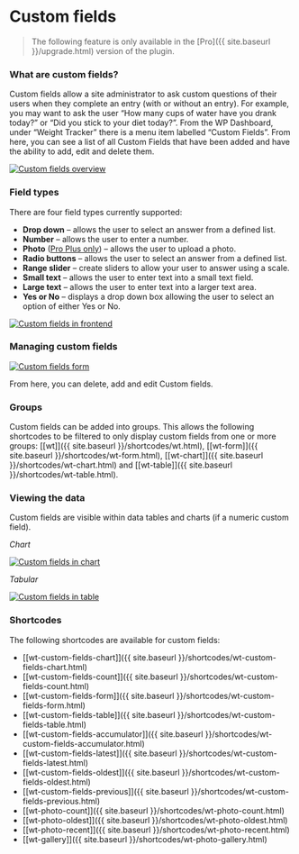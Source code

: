# Custom fields

> The following feature is only available in the [Pro]({{ site.baseurl }}/upgrade.html) version of the plugin.

### What are custom fields?

Custom fields allow a site administrator to ask custom questions of their users when they complete an entry (with or without an entry). For example, you may want to ask the user “How many cups of water have you drank today?” or “Did you stick to your diet today?”. From the WP Dashboard, under “Weight Tracker” there is a menu item labelled “Custom Fields”. From here, you can see a list of all Custom Fields that have been added and have the ability to add, edit and delete them.

[![Custom fields overview](/assets/images/custom-fields-overview.png)](/assets/images/custom-fields-overview.png)

### Field types

There are four field types currently supported:

-   **Drop down** – allows the user to select an answer from a defined list.
-   **Number** – allows the user to enter a number.
-   **Photo** ([Pro Plus only](/upgrade.html))  – allows the user to upload a photo.
-   **Radio buttons** – allows the user to select an answer from a defined list.
-   **Range slider** – create sliders to allow your user to answer using a scale.
-   **Small text** – allows the user to enter text into a small text field.
-   **Large text** – allows the user to enter text into a larger text area.
-   **Yes or No** – displays a drop down box allowing the user to select an option of either Yes or No.

[![Custom fields in frontend](/assets/images/custom-fields-form-frontend-small.png)](/assets/images/custom-fields-form-frontend.png)

### Managing custom fields

[![Custom fields form](/assets/images/custom-fields-form-small.png)](/assets/images/custom-fields-form.png)

From here, you can delete, add and edit Custom fields.

### Groups

Custom fields can be added into groups. This allows the following shortcodes to be filtered to only display custom fields from one or more groups: [[wt]]({{ site.baseurl }}/shortcodes/wt.html), [[wt-form]]({{ site.baseurl }}/shortcodes/wt-form.html), [[wt-chart]]({{ site.baseurl }}/shortcodes/wt-chart.html) and [[wt-table]]({{ site.baseurl }}/shortcodes/wt-table.html).



### Viewing the data

Custom fields are visible within data tables and charts (if a numeric custom field).

*Chart*

[![Custom fields in chart](/assets/images/custom-fields-display-small.png)](/assets/images/custom-fields-display.png)

*Tabular*

[![Custom fields in table](/assets/images/custom-fields-display-admin-small.png)](/assets/images/custom-fields-admin-display.png)
### Shortcodes

The following shortcodes are available for custom fields:

 - [[wt-custom-fields-chart]]({{ site.baseurl }}/shortcodes/wt-custom-fields-chart.html)
 - [[wt-custom-fields-count]]({{ site.baseurl }}/shortcodes/wt-custom-fields-count.html)
 - [[wt-custom-fields-form]]({{ site.baseurl }}/shortcodes/wt-custom-fields-form.html)
 - [[wt-custom-fields-table]]({{ site.baseurl }}/shortcodes/wt-custom-fields-table.html)
 - [[wt-custom-fields-accumulator]]({{ site.baseurl }}/shortcodes/wt-custom-fields-accumulator.html)
 - [[wt-custom-fields-latest]]({{ site.baseurl }}/shortcodes/wt-custom-fields-latest.html)
 - [[wt-custom-fields-oldest]]({{ site.baseurl }}/shortcodes/wt-custom-fields-oldest.html)
 - [[wt-custom-fields-previous]]({{ site.baseurl }}/shortcodes/wt-custom-fields-previous.html)
 - [[wt-photo-count]]({{ site.baseurl }}/shortcodes/wt-photo-count.html)
 - [[wt-photo-oldest]]({{ site.baseurl }}/shortcodes/wt-photo-oldest.html)
 - [[wt-photo-recent]]({{ site.baseurl }}/shortcodes/wt-photo-recent.html)
 - [[wt-gallery]]({{ site.baseurl }}/shortcodes/wt-photo-gallery.html)